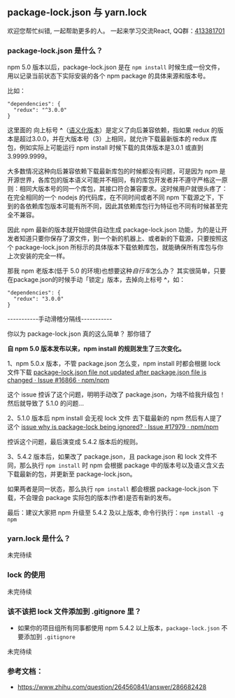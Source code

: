 ## package-lock.json 与 yarn.lock

欢迎您帮忙纠错, 一起帮助更多的人。 一起来学习交流React, QQ群：[413381701](http://shang.qq.com/wpa/qunwpa?idkey=3b9474dacbf35e4a9659e89399758406e510e5b8a3f81109f7d07efaadc6056d)

### package-lock.json 是什么？
npm 5.0 版本以后，package-lock.json 是在 `npm install` 时候生成一份文件，用以记录当前状态下实际安装的各个 npm package 的具体来源和版本号。

比如：
```
"dependencies": {
  "redux": "^3.0.0"
}
```

这里面的 向上标号 **^**（[语义化版本](http://www.u396.com/semver-range.html)）是定义了向后兼容依赖，指如果 redux 的版本是超过3.0.0，并在大版本号（3）上相同，就允许下载最新版本的 redux 库包，例如实际上可能运行 npm install 时候下载的具体版本是3.0.1 或直到 3.9999.9999。

大多数情况这种向后兼容依赖下载最新库包的时候都没有问题，可是因为 npm 是开源世界，各库包的版本语义可能并不相同，有的库包开发者并不遵守严格这一原则：相同大版本号的同一个库包，其接口符合兼容要求。这时候用户就很头疼了：在完全相同的一个 nodejs 的代码库，在不同时间或者不同 npm 下载源之下，下到的各依赖库包版本可能有所不同，因此其依赖库包行为特征也不同有时候甚至完全不兼容。

因此 npm 最新的版本就开始提供自动生成 package-lock.json 功能，为的是让开发者知道只要你保存了源文件，到一个新的机器上、或者新的下载源，只要按照这个 package-lock.json 所标示的具体版本下载依赖库包，就能确保所有库包与你上次安装的完全一样。 

那我 npm 老版本(低于 5.0 的环境)也想要这种*自行车*怎么办？ 其实很简单，只要在package.json的时候手动「锁定」版本，去掉向上标号 **^**，如：
```
"dependencies": {
  "redux": "3.0.0"
}
```
-----------手动滑稽分隔线-----------

你以为 package-lock.json 真的这么简单？ 那你错了

**自 npm 5.0 版本发布以来，npm install 的规则发生了三次变化。**

1、npm 5.0.x 版本，不管 package.json 怎么变，npm install 时都会根据 lock 文件下载
[package-lock.json file not updated after package.json file is changed · Issue #16866 · npm/npm](https://github.com/npm/npm/issues/16866)

这个 issue 控诉了这个问题，明明手动改了 package.json，为啥不给我升级包！然后就导致了 5.1.0 的问题...

2、5.1.0 版本后 npm install 会无视 lock 文件 去下载最新的 npm 然后有人提了这个
[issue why is package-lock being ignored? · Issue #17979 · npm/npm](https://github.com/npm/npm/issues/17979)

控诉这个问题，最后演变成 5.4.2 版本后的规则。

3、5.4.2 版本后，如果改了 package.json，且 package.json 和 lock 文件不同，那么执行 `npm install` 时 npm 会根据 package 中的版本号以及语义含义去下载最新的包，并更新至 package-lock.json。

如果两者是同一状态，那么执行 `npm install` 都会根据 package-lock.json 下载，不会理会 package 实际包的版本(作者)是否有新的发布。

最后：建议大家把 npm 升级至 5.4.2 及以上版本, 命令行执行：`npm install -g npm`

### yarn.lock 是什么？
未完待续

### lock 的使用
未完待续

### 该不该把 lock 文件添加到 .gitignore 里？
* 如果你的项目组所有同事都使用 npm 5.4.2 以上版本，`package-lock.json` 不要添加到 `.gitignore`

未完待续

### 参考文档：
* https://www.zhihu.com/question/264560841/answer/286682428

